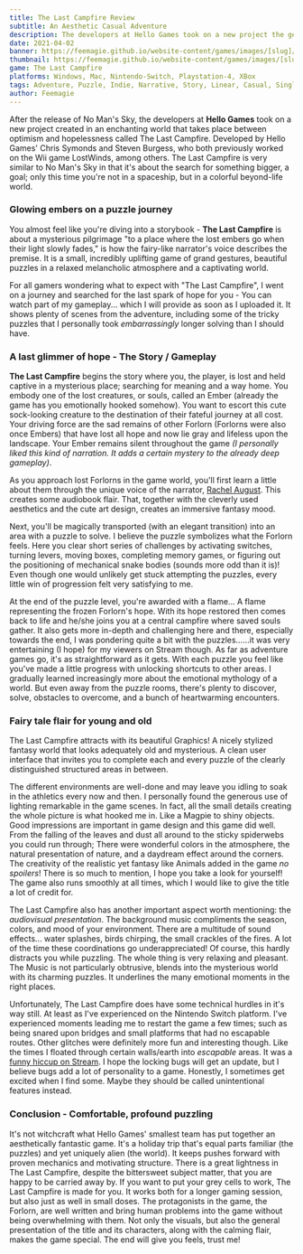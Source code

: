 ```yaml
---
title: The Last Campfire Review
subtitle: An Aesthetic Casual Adventure
description: The developers at Hello Games took on a new project the generated an enchanting world that takes place between optimism and hopelessness called The Last Campfire. Here are my thoughts...
date: 2021-04-02
banner: https://feemagie.github.io/website-content/games/images/[slug]/banner.webp
thumbnail: https://feemagie.github.io/website-content/games/images/[slug]/social-card.webp
game: The Last Campfire
platforms: Windows, Mac, Nintendo-Switch, Playstation-4, XBox
tags: Adventure, Puzzle, Indie, Narrative, Story, Linear, Casual, SinglePlayer, Review
author: Feemagie
---
```


After the release of No Man's Sky, the developers at **Hello Games** took on a new project created in an enchanting world that takes place between optimism and hopelessness called The Last Campfire. Developed by Hello Games' Chris Symonds and Steven Burgess, who both previously worked on the Wii game LostWinds, among others. The Last Campfire is very similar to No Man's Sky in that it's about the search for something bigger, a goal; only this time you're not in a spaceship, but in a colorful beyond-life world. 

### Glowing embers on a puzzle journey

You almost feel like you're diving into a storybook - **The Last Campfire** is about a mysterious pilgrimage "to a place where the lost embers go when their light slowly fades," is how the fairy-like narrator's voice describes the premise. It is a small, incredibly uplifting game of grand gestures, beautiful puzzles in a relaxed melancholic atmosphere and a captivating world.

For all gamers wondering what to expect with "The Last Campfire",  I went on a journey and searched for the last spark of hope for you - You can watch part of my gameplay... which I will provide as soon as I uploaded it. It shows plenty of scenes from the adventure, including some of the tricky puzzles that I personally took _embarrassingly_ longer solving than I should have.

### A last glimmer of hope - The Story / Gameplay

**The Last Campfire** begins the story where you, the player, is lost and held captive in a mysterious place; searching for meaning and a way home. You embody one of the lost creatures, or souls, called an Ember (already the game has you emotionally hooked somehow). You want to escort this cute sock-looking creature to the destination of their fateful journey at all cost. Your driving force are the sad remains of other Forlorn (Forlorns were also once Embers) that have lost all hope and now lie gray and lifeless upon the landscape. Your Ember remains silent throughout the game _(I personally liked this kind of narration. It adds a certain mystery to the already deep gameplay)_.

As you approach lost Forlorns in the game world, you'll first learn a little about them through the unique voice of the narrator, [Rachel August](https://twitter.com/rachelaugustuk). This creates some audiobook flair. That, together with the cleverly used aesthetics and the cute art design, creates an immersive fantasy mood.

Next, you'll be magically transported (with an elegant transition) into an area with a puzzle to solve. I believe the puzzle symbolizes what the Forlorn feels. Here you clear short series of challenges by activating switches, turning levers, moving boxes, completing memory games, or figuring out the positioning of mechanical snake bodies (sounds more odd than it is)! Even though one would unlikely get stuck attempting the puzzles, every little win of progression felt very satisfying to me.

At the end of the puzzle level, you're awarded with a flame... A flame representing the frozen Forlorn's hope. With its hope restored then comes back to life and he/she joins you at a central campfire where saved souls gather. It also gets more in-depth and challenging here and there, especially towards the end, I was pondering quite a bit with the puzzles…...it was very entertaining (I hope) for my viewers on Stream though. As far as adventure games go, it's as straightforward as it gets. With each puzzle you feel like you've made a little progress with unlocking shortcuts to other areas. I gradually learned increasingly more about the emotional mythology of a world. But even away from the puzzle rooms, there's plenty to discover, solve, obstacles to overcome, and a bunch of heartwarming encounters.

### Fairy tale flair for young and old

The Last Campfire attracts with its beautiful Graphics! A nicely stylized fantasy world that looks adequately old and mysterious. A clean user interface that invites you to complete each and every puzzle of the clearly distinguished structured areas in between.

The different environments are well-done and may leave you idling to soak in the athletics every now and then. I personally found the generous use of lighting remarkable in the game scenes. In fact, all the small details creating the whole picture is what hooked me in. Like a Magpie to shiny objects. Good impressions are important in game design and this game did well. From the falling of the leaves and dust all around to the sticky spiderwebs you could run through; There were wonderful colors in the atmosphere, the natural presentation of nature, and a daydream effect around the corners. The creativity of the realistic yet fantasy like Animals added in the game *no spoilers*! There is so much to mention, I hope you take a look for yourself! The game also runs smoothly at all times, which I would like to give the title a lot of credit for.

The Last Campfire also has another important aspect worth mentioning: the _audiovisual presentation_. The background music compliments the season, colors, and mood of your environment. There are a multitude of sound effects... water splashes, birds chirping, the small crackles of the fires. A lot of the time these coordinations go underappreciated! Of course, this hardly distracts you while puzzling. The whole thing is very relaxing and pleasant. The Music is not particularly obtrusive, blends into the mysterious world with its charming puzzles. It underlines the many emotional moments in the right places.

Unfortunately, The Last Campfire does have some technical hurdles in it's way still. At least as I've experienced on the Nintendo Switch platform. I've experienced moments leading me to restart the game a few times; such as being snared upon bridges and small platforms that had no escapable routes. Other glitches were definitely more fun and interesting though. Like the times I floated through certain walls/earth into _escapable_ areas. It was a [funny hiccup on Stream](https://www.instagram.com/p/CLcBFarqQhb/?utm_source=ig_web_copy_link). I hope the locking bugs will get an update, but I believe bugs add a lot of personality to a game. Honestly, I sometimes get excited when I find some. Maybe they should be called unintentional features instead.

### Conclusion - Comfortable, profound puzzling

It's not witchcraft what Hello Games' smallest team has put together an aesthetically fantastic game. It's a holiday trip that's equal parts familiar (the puzzles) and yet uniquely alien (the world). It keeps pushes forward with proven mechanics and motivating structure. There is a great lightness in The Last Campfire, despite the bittersweet subject matter, that you are happy to be carried away by. If you want to put your grey cells to work, The Last Campfire is made for you. It works both for a longer gaming session, but also just as well in small doses. The protagonists in the game, the Forlorn, are well written and bring human problems into the game without being overwhelming with them. Not only the visuals, but also the general presentation of the title and its characters, along with the calming flair, makes the game special. The end will give you feels, trust me!

